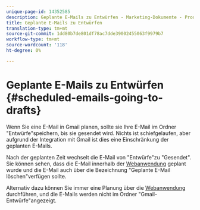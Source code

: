 ```yaml
---
unique-page-id: 14352585
description: Geplante E-Mails zu Entwürfen - Marketing-Dokumente - Produktdokumentation
title: Geplante E-Mails zu Entwürfen
translation-type: tm+mt
source-git-commit: 1dd80b7de801df78ac7dde39002455063f9979b7
workflow-type: tm+mt
source-wordcount: '118'
ht-degree: 0%

---
```



# Geplante E-Mails zu Entwürfen {#scheduled-emails-going-to-drafts}

Wenn Sie eine E-Mail in Gmail planen, sollte sie Ihre E-Mail im Ordner &quot;Entwürfe&quot;speichern, bis sie gesendet wird. Nichts ist schiefgelaufen, aber aufgrund der Integration mit Gmail ist dies eine Einschränkung der geplanten E-Mails.

Nach der geplanten Zeit wechselt die E-Mail von &quot;Entwürfe&quot;zu &quot;Gesendet&quot;. Sie können sehen, dass die E-Mail innerhalb der [Webanwendung](https://toutapp.com/login) geplant wurde und die E-Mail auch über die Bezeichnung &quot;Geplante E-Mail löschen&quot;verfügen sollte.

Alternativ dazu können Sie immer eine Planung über die [Webanwendung](https://toutapp.com/login) durchführen, und die E-Mails werden nicht im Ordner &quot;Gmail-Entwürfe&quot;angezeigt.
